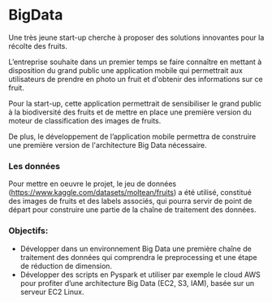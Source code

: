 # BigData

Une très jeune start-up cherche à proposer des solutions innovantes pour la récolte des fruits.

L’entreprise souhaite dans un premier temps se faire connaître en mettant à disposition du grand public une application mobile qui permettrait aux utilisateurs de prendre en
photo un fruit et d'obtenir des informations sur ce fruit.

Pour la start-up, cette application permettrait de sensibiliser le grand public à la biodiversité des fruits et de mettre en place une première version du moteur de classification des images de fruits.

De plus, le développement de l’application mobile permettra de construire une première version de l'architecture Big Data nécessaire.

### Les données

Pour mettre en oeuvre le projet, le jeu de données (https://www.kaggle.com/datasets/moltean/fruits) a été utilisé, constitué des images de fruits et des labels associés, qui pourra servir de point de départ pour construire une partie de la chaîne de traitement des données.

### Objectifs:
* Développer dans un environnement Big Data une première chaîne de traitement des données qui comprendra le preprocessing et une étape de réduction de dimension.
* Développer des scripts en Pyspark et utiliser par exemple le cloud AWS pour profiter d’une architecture Big Data (EC2, S3, IAM), basée sur un serveur EC2 Linux.
